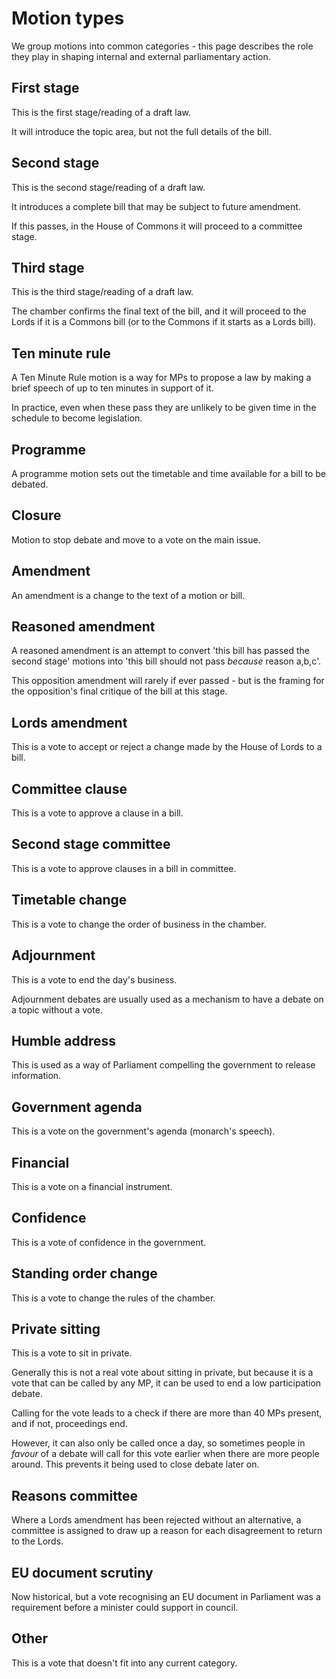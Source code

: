 # Motion types

We group motions into common categories - this page describes the role they play in shaping internal and external parliamentary action. 

## First stage

This is the first stage/reading of a draft law.

It will introduce the topic area, but not the full details of the bill. 

## Second stage

This is the second stage/reading of a draft law. 

It introduces a complete bill that may be subject to future amendment. 

If this passes, in the House of Commons it will proceed to a committee stage. 

## Third stage

This is the third stage/reading of a draft law.

The chamber confirms the final text of the bill, and it will proceed to the Lords if it is a Commons bill (or to the Commons if it starts as a Lords bill).

## Ten minute rule

A Ten Minute Rule motion is a way for MPs to propose a law by making a brief speech of up to ten minutes in support of it. 

In practice, even when these pass they are unlikely to be given time in the schedule to become legislation. 

## Programme

A programme motion sets out the timetable and time available for a bill to be debated.

## Closure

Motion to stop debate and move to a vote on the main issue.

## Amendment

An amendment is a change to the text of a motion or bill.

## Reasoned amendment

A reasoned amendment is an attempt to convert 'this bill has passed the second stage' motions into 'this bill should not pass *because* reason a,b,c'.

This opposition amendment will rarely if ever passed - but is the framing for the opposition's final critique of the bill at this stage.

## Lords amendment

This is a vote to accept or reject a change made by the House of Lords to a bill.

## Committee clause

This is a vote to approve a clause in a bill.

## Second stage committee

This is a vote to approve clauses in a bill in committee.

## Timetable change

This is a vote to change the order of business in the chamber.

## Adjournment

This is a vote to end the day's business.

Adjournment debates are usually used as a mechanism to have a debate on a topic without a vote.

## Humble address

This is used as a way of Parliament compelling the government to release information.

## Government agenda

This is a vote on the government's agenda (monarch's speech).

## Financial

This is a vote on a financial instrument.

## Confidence

This is a vote of confidence in the government.

## Standing order change

This is a vote to change the rules of the chamber.

## Private sitting

This is a vote to sit in private.

Generally this is not a real vote about sitting in private, but because it is a vote that can be called by any MP, it can be used to end a low participation debate. 

Calling for the vote leads to a check if there are more than 40 MPs present, and if not, proceedings end. 

However, it can also only be called once a day, so sometimes people in *favour* of a debate will call for this vote earlier when there are more people around. This prevents it being used to close debate later on. 

## Reasons committee

Where a Lords amendment has been rejected without an alternative, a committee is assigned to draw up a reason for each disagreement to return to the Lords.

## EU document scrutiny

Now historical, but a vote recognising an EU document in Parliament was a requirement before a minister could support in council.

## Other

This is a vote that doesn't fit into any current category.